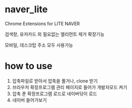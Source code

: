 # naver_lite

Chrome Extensions for LITE NAVER

검색창, 유저카드 외 필요없는 엘리먼트 제거 확장기능

모바일, 데스크탑 주소 모두 사용가능

# how to use

1. 압축파일로 받아서 압축을 풀거나, clone 받기
2. 브라우저 확장프로그램 관리 페이지로 들어가 개발자모드 켜기
3. 압축 푼 확장프로그램 로드로 네이버닦이 로드
4. 네이버 들어가보기
